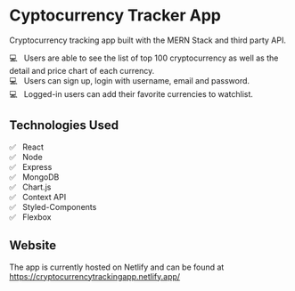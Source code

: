 # Cyptocurrency Tracker App

Cryptocurrency tracking app built with the MERN Stack and third party API.

:computer: &nbsp; Users are able to see the list of top 100 cryptocurrency as well as the detail and price chart of each currency.  
:computer: &nbsp; Users can sign up, login with username, email and password.  
:computer: &nbsp; Logged-in users can add their favorite currencies to watchlist.  


## Technologies Used
:white_check_mark: &nbsp; React  
:white_check_mark: &nbsp; Node  
:white_check_mark: &nbsp; Express  
:white_check_mark: &nbsp; MongoDB  
:white_check_mark: &nbsp; Chart.js  
:white_check_mark: &nbsp; Context API  
:white_check_mark: &nbsp; Styled-Components  
:white_check_mark: &nbsp; Flexbox  


## Website

The app is currently hosted on Netlify and can be found at https://cryptocurrencytrackingapp.netlify.app/
